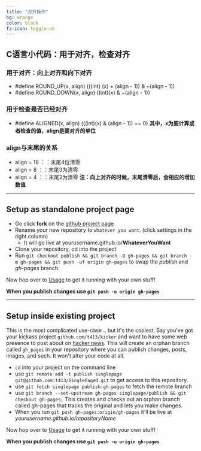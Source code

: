 ```yaml
---
title: "对齐操作"
bg: orange
color: black
fa-icon: toggle-on
---
```


## C语言小代码：用于对齐，检查对齐

### 用于对齐：向上对齐和向下对齐
- \#define ROUND_UP(x, align) (((int) (x) + (align - 1)) & ~(align - 1))
- \#define ROUND_DOWN(x, align) ((int)(x) & ~(align - 1))

### 用于检查是否已经对齐
- \#define ALIGNED(x, align) (((int)(x) & (align - 1)) == 0)
**其中，x为要计算或者检查的值，align是要对齐的单位**
 
### align与末尾的关系
- align = 16 ：：末尾4位清零
- align =  8 ：：末尾3为清零
- align =  4 ：：末尾2为清零
**注：向上对齐的时候，末尾清零后，会相应的增加数值**

-------------------------


## Setup as standalone project page

- Go click **fork** on the [github project page](https://github.com/t413/SinglePaged)
- Rename your new repository to `whatever you want`. (click settings in the right column)
  * It will go live at yourusername.github.io/**WhateverYouWant**
- Clone your repository, cd into the project
- Run `git checkout publish && git branch -D gh-pages && git branch -m gh-pages && git push -uf origin gh-pages` to swap the *publish* and *gh-pages* branch.

Now hop over to [Usage](#usage) to get it running with your own stuff!

**When you publish changes use `git push -u origin gh-pages`**

-------------------------


## Setup inside existing project

This is the most complicated use-case .. but it's the coolest.
Say you've got your kickass project `github.com/t413/kicker` and want to have
some web presence to post about on [hacker news](http://news.ycombinator.com).
This will create an orphan branch called `gh_pages` in your repository
where you can publish changes, posts, images, and such. It won't alter your code at all.

- `cd` into your project on the command line
- use `git remote add -t publish singlepage git@github.com:t413/SinglePaged.git` to get access to this repository.
- use `git fetch singlepage publish:gh-pages` to fetch the remote branch
- use `git branch --set-upstream gh-pages singlepage/publish && git checkout gh-pages;`
  This creates and checks out an orphan branch called gh-pages that tracks the original and lets you make changes.
- When you run `git push gh-pages:origin/gh-pages` it'll be live at *yourusername.github.io/repositoryName*

Now hop over to [Usage](#usage) to get it running with your own stuff!

**When you publish changes use `git push -u origin gh-pages`**

